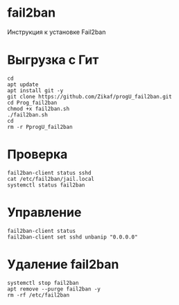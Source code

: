 # fail2ban
Инструкция к установке Fail2ban

# Выгрузка с Гит
```
cd
apt update
apt install git -y
git clone https://github.com/Zikaf/progU_fail2ban.git
cd Prog_fail2ban
chmod +x fail2ban.sh
./fail2ban.sh
cd
rm -r PprogU_fail2ban
```
# Проверка
```
fail2ban-client status sshd
cat /etc/fail2ban/jail.local
systemctl status fail2ban
```
# Управление
```
fail2ban-client status
fail2ban-client set sshd unbanip "0.0.0.0"
```
# Удаление fail2ban
```
systemctl stop fail2ban 
apt remove --purge fail2ban -y
rm -rf /etc/fail2ban
```

